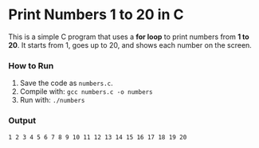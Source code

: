 # Print Numbers 1 to 20 in C

This is a simple C program that uses a **for loop** to print numbers from **1 to 20**.
It starts from 1, goes up to 20, and shows each number on the screen.

### How to Run

1. Save the code as `numbers.c`.
2. Compile with: `gcc numbers.c -o numbers`
3. Run with: `./numbers`

### Output

```
1 2 3 4 5 6 7 8 9 10 11 12 13 14 15 16 17 18 19 20
